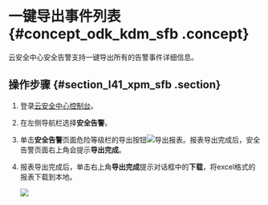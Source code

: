 # 一键导出事件列表 {#concept_odk_kdm_sfb .concept}

云安全中心安全告警支持一键导出所有的告警事件详细信息。

## 操作步骤 {#section_l41_xpm_sfb .section}

1.  登录[云安全中心控制台](https://yundun.console.aliyun.com/?p=sas)。
2.  在左侧导航栏选择**安全告警**。
3.  单击**安全告警**页面危险等级栏的导出按钮![](http://static-aliyun-doc.oss-cn-hangzhou.aliyuncs.com/assets/img/60915/155301427530905_zh-CN.png)导出报表。报表导出完成后，安全告警页面右上角会提示**导出完成**。
4.  报表导出完成后，单击右上角**导出完成**提示对话框中的**下载**，将excel格式的报表下载到本地。

    ![](http://static-aliyun-doc.oss-cn-hangzhou.aliyuncs.com/assets/img/60915/155301427530913_zh-CN.png)


